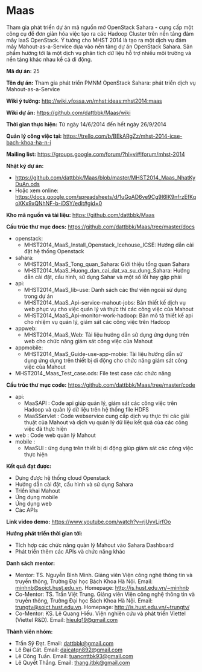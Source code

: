 Maas
====

Tham gia phát triển dự án mã nguồn mở OpenStack Sahara - cung cấp một công cụ để đơn giản hóa việc tạo ra các Hadoop Cluster trên nền tảng đám mây IaaS OpenStack. Ý tưởng cho MHST 2014 là tạo ra một dịch vụ đám mây Mahout-as-a-Service dựa vào nền tảng dự án OpenStack Sahara.  Sản phẩm  hướng tới là một dịch vụ phân tích dữ liệu hỗ trợ nhiều môi trường và nền tảng khác nhau kể cả di động.

**Mã dự án:** 25

**Tên dự án:** Tham gia phát triển PMNM OpenStack Sahara: phát triển dịch vụ Mahout-as-a-Service

**Wiki ý tưởng:** http://wiki.vfossa.vn/mhst:ideas:mhst2014:maas

**Wiki dự án:** https://github.com/dattbbk/Maas/wiki

**Thời gian thực hiện:** Từ ngày 14/6/2014 đến hết ngày 26/9/2014

**Quản lý công việc tại:** https://trello.com/b/BEkARgZz/mhst-2014-icse-bach-khoa-ha-n-i

**Mailing list:** https://groups.google.com/forum/?hl=vi#!forum/mhst-2014

**Nhật ký dự án:** 
* https://github.com/dattbbk/Maas/blob/master/MHST2014_Maas_NhatKyDuAn.ods
* Hoặc xem online: https://docs.google.com/spreadsheets/d/1uGoAD6ve9Cg9I6lK9nfrzEfKqoXKx9xQNhNF-b-iDSY/edit#gid=0

**Kho mã nguồn và tài liệu:** https://github.com/dattbbk/Maas

**Cấu trúc thư mục docs:** https://github.com/dattbbk/Maas/tree/master/docs
* openstack: 
  - MHST2014_MaaS_Install_Openstack_Icehouse_ICSE: Hướng dẫn cài đặt hệ thống Openstack
* sahara: 
  - MHST2014_MaaS_Tong_quan_Sahara: Giới thiệu tổng quan Sahara
  - MHST2014_MaaS_Huong_dan_cai_dat_va_su_dung_Sahara: Hướng dẫn cài đặt, cấu hình, sử dụng Sahar và một số lỗi hay gặp phải
* api:
  - MHST2014_MaaS_lib-use: Danh sách các thư viện ngoài sử dụng trong dự án
  - MHST2014_MaaS_Api-service-mahout-jobs: Bản thiết kế dịch vụ web phục vụ cho việc quản lý và thực thi các công việc của Mahout
  - MHST2014_MaaS_Api-monitor-work-hadoop: Bản mô tả thiết kế api cho nhiệm vụ quản lý, giám sát các công việc trên Hadoop
* appweb:
  - MHST2014_MaaS_Web: Tài liệu hướng dẫn sử dụng ứng dụng trên web cho chức năng giám sát công việc của Mahout
* appmobile:
  - MHST2014_MaaS_Guide-use-app-mobie: Tài liệu hướng dẫn sử dụng ứng dụng trên thiết bị di động cho chức năng giám sát công việc của Mahout
* MHST2014_Maas_Test_case.ods: File test case các chức năng

**Cấu trúc thư mục code:** https://github.com/dattbbk/Maas/tree/master/code
* api:
  - MaaSAPI : Code api giúp quản lý, giám sát các công việc trên Hadoop và quản lý dữ liệu trên hệ thống file HDFS
  - MaaSServlet : Code webservice cung cấp dịch vụ thực thi các giải thuật của Mahout và dịch vụ quản lý dữ liệu kết quả của các công việc đã thực hiện
* web : Code web quản lý Mahout
* mobile : 
  - MaaSUI : ứng dụng trên thiết bị di động giúp giám sát các công việc thực hiện 

**Kết quả đạt được:**
* Dựng được hệ thống cloud Openstack
* Hướng dẫn cài đặt, cấu hình và sử dụng Sahara
* Triển khai Mahout
* Ứng dụng mobile 
* Ứng dụng web
* Các APIs

**Link video demo:** https://www.youtube.com/watch?v=rjUyvLjrfOo

**Hướng phát triển thời gian tới:**
* Tích hợp các chức năng quản lý Mahout vào Sahara Dashboard
* Phát triển thêm các APIs và chức năng khác

**Danh sách mentor:**
* Mentor: TS. Nguyễn Bình Minh. Giảng viên Viện công nghệ thông tin và truyền thông, Trường Đại học Bách Khoa Hà Nội. Email: minhnb@soict.hust.edu.vn. Homepage: http://is.hust.edu.vn/~minhnb
* Co-Mentor: TS. Trần Việt Trung. Giảng viên Viện công nghệ thông tin và truyền thông, Trường Đại học Bách Khoa Hà Nội. Email: trungtv@soict.hust.edu.vn. Homepage: http://is.hust.edu.vn/~trungtv/
* Co-Mentor: KS. Lê Quang Hiếu. Viện nghiên cứu và phát triển Viettel (Viettel R&D). Email: hieulq19@gmail.com

**Thành viên nhóm:**
* Trần Sỹ Đạt.			Email: dattbbk@gmail.com
* Lê Đại Cát.       Email: daicatqn892@gmail.com
* Lê Công Tuấn.     Email: tuancnttbk93@gmail.com
* Lê Quyết Thắng.   Email: thang.itbk@gmail.com

